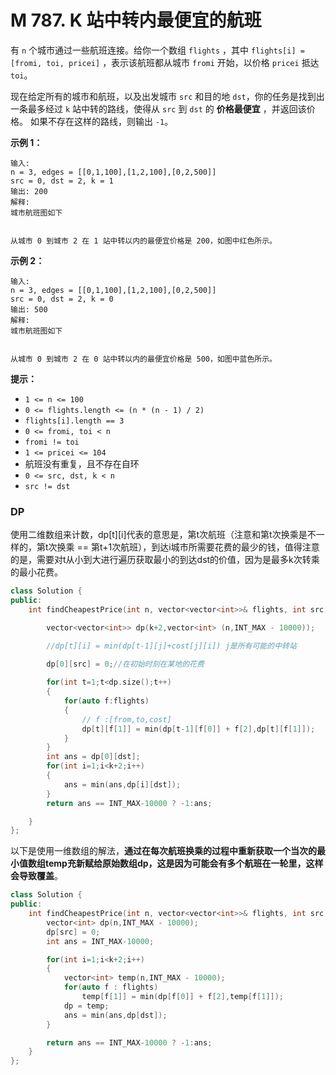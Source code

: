 # M 787. K 站中转内最便宜的航班

有 `n` 个城市通过一些航班连接。给你一个数组 `flights` ，其中 `flights[i] = [fromi, toi, pricei]` ，表示该航班都从城市 `fromi` 开始，以价格 `pricei` 抵达 `toi`。

现在给定所有的城市和航班，以及出发城市 `src` 和目的地 `dst`，你的任务是找到出一条最多经过 `k` 站中转的路线，使得从 `src` 到 `dst` 的 **价格最便宜** ，并返回该价格。 如果不存在这样的路线，则输出 `-1`。

 

**示例 1：**

```
输入: 
n = 3, edges = [[0,1,100],[1,2,100],[0,2,500]]
src = 0, dst = 2, k = 1
输出: 200
解释: 
城市航班图如下


从城市 0 到城市 2 在 1 站中转以内的最便宜价格是 200，如图中红色所示。
```

**示例 2：**

```
输入: 
n = 3, edges = [[0,1,100],[1,2,100],[0,2,500]]
src = 0, dst = 2, k = 0
输出: 500
解释: 
城市航班图如下


从城市 0 到城市 2 在 0 站中转以内的最便宜价格是 500，如图中蓝色所示。
```

 

**提示：**

- `1 <= n <= 100`
- `0 <= flights.length <= (n * (n - 1) / 2)`
- `flights[i].length == 3`
- `0 <= fromi, toi < n`
- `fromi != toi`
- `1 <= pricei <= 104`
- 航班没有重复，且不存在自环
- `0 <= src, dst, k < n`
- `src != dst`





### DP

使用二维数组来计数，dp\[t][i]代表的意思是，第t次航班（注意和第t次换乘是不一样的，第t次换乘 == 第t+1次航班），到达i城市所需要花费的最少的钱，值得注意的是，需要对t从小到大进行遍历获取最小的到达dst的价值，因为是最多k次转乘的最小花费。

```cpp
class Solution {
public:
    int findCheapestPrice(int n, vector<vector<int>>& flights, int src, int dst, int k) {

        vector<vector<int>> dp(k+2,vector<int> (n,INT_MAX - 10000));

        //dp[t][i] = min(dp[t-1][j]+cost[j][i]) j是所有可能的中转站

        dp[0][src] = 0;//在初始时刻在某地的花费
        
        for(int t=1;t<dp.size();t++)
        {
            for(auto f:flights)
            {
                // f :[from,to,cost]
                dp[t][f[1]] = min(dp[t-1][f[0]] + f[2],dp[t][f[1]]);    
            }
        }
        int ans = dp[0][dst];
        for(int i=1;i<k+2;i++)
        {
            ans = min(ans,dp[i][dst]);
        }
        return ans == INT_MAX-10000 ? -1:ans;

    }
};
```



以下是使用一维数组的解法，**通过在每次航班换乘的过程中重新获取一个当次的最小值数组temp充新赋给原始数组dp，这是因为可能会有多个航班在一轮里，这样会导致覆盖**。

```cpp
class Solution {
public:
    int findCheapestPrice(int n, vector<vector<int>>& flights, int src, int dst, int k) {
        vector<int> dp(n,INT_MAX - 10000);
        dp[src] = 0;
        int ans = INT_MAX-10000;

        for(int i=1;i<k+2;i++)
        {
            vector<int> temp(n,INT_MAX - 10000);
            for(auto f : flights)
                temp[f[1]] = min(dp[f[0]] + f[2],temp[f[1]]);
            dp = temp;
            ans = min(ans,dp[dst]);
        }

        return ans == INT_MAX-10000 ? -1:ans;
    }
};
```

